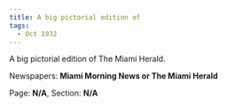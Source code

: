 ```yaml
---  
title: A big pictorial edition of  
tags:  
  - Oct 1932  
---  
```

  
A big pictorial edition of The Miami Herald.  
  
Newspapers: **Miami Morning News or The Miami Herald**  
  
Page: **N/A**, Section: **N/A** 
